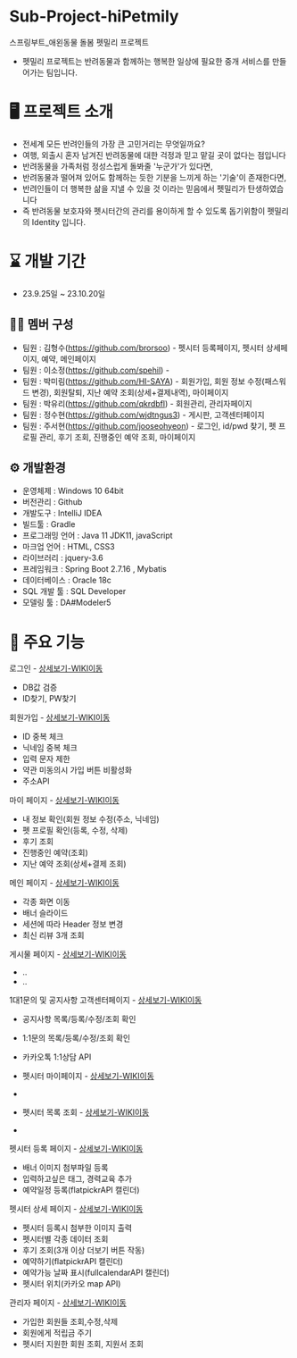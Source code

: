 # Sub-Project-hiPetmily
스프링부트_애왼동물 돌봄 펫밀리 프로젝트

- 펫밀리 프로젝트는 반려동물과 함께하는 행복한 일상에 필요한 중개 서비스를 만들어가는 팀입니다. 


# 🖥️ 프로젝트 소개
- 전세계 모든 반려인들의 가장 큰 고민거리는 무엇일까요?
- 여행, 외출시 혼자 남겨진 반려동물에 대한 걱정과 믿고 맡길 곳이 없다는 점입니다
- 반려동물을 가족처럼 정성스럽게 돌봐줄 '누군가'가 있다면,
- 반려동물과 떨어져 있어도 함께하는 듯한 기분을 느끼게 하는 '기술'이 존재한다면,
- 반려인들이 더 행복한 삶을 지낼 수 있을 것 이라는 믿음에서 펫밀리가 탄생하였습니다
- 즉 반려동물 보호자와 펫시터간의 관리를 용이하게 할 수 있도록 돕기위함이 펫밀리의 Identity 입니다.



# ⌛ 개발 기간
- 23.9.25일 ~ 23.10.20일

## 🤼‍♀️ 멤버 구성
- 팀원 : 김형수(https://github.com/brorsoo) - 펫시터 등록페이지, 펫시터 상세페이지, 예약, 메인페이지
- 팀원 : 이소정(https://github.com/spehil) - 
- 팀원 : 박미림(https://github.com/HI-SAYA) - 회원가입, 회원 정보 수정(패스워드 변경), 회원탈퇴, 지난 예약 조회(상세+결제내역), 마이페이지
- 팀원 : 박유리(https://github.com/qkrdbfl) - 회원관리, 관리자페이지
- 팀원 : 정수현(https://github.com/wjdtngus3) - 게시판, 고객센터페이지
- 팀원 : 주서현(https://github.com/jooseohyeon) - 로그인, id/pwd 찾기, 펫 프로필 관리, 후기 조회, 진행중인 예약 조회, 마이페이지

## ⚙️ 개발환경
- 운영체제 : Windows 10 64bit
- 버전관리 : Github
- 개발도구 : IntelliJ IDEA
- 빌드툴 : Gradle
- 프로그래밍 언어 : Java 11 JDK11, javaScript
- 마크업 언어 : HTML, CSS3
- 라이브러리 : jquery-3.6
- 프레임워크 : Spring Boot 2.7.16 , Mybatis
- 데이터베이스 : Oracle 18c
- SQL 개발 툴 : SQL Developer
- 모델링 툴 : DA#Modeler5

# 📌 주요 기능
로그인 - [상세보기-WIKI이동](https://github.com/HI-PETMILY/hiPetmily/wiki/%EC%A3%BC%EC%9A%94%EA%B8%B0%EB%8A%A5(Login))
- DB값 검증
- ID찾기, PW찾기

회원가입 - [상세보기-WIKI이동](https://github.com/HI-PETMILY/hiPetmily/wiki/%EC%A3%BC%EC%9A%94%EA%B8%B0%EB%8A%A5%EC%86%8C%EA%B0%9C(Member))
- ID 중복 체크
- 닉네임 중복 체크
- 입력 문자 제한
- 약관 미동의시 가입 버튼 비활성화
- 주소API

마이 페이지 - [상세보기-WIKI이동](https://github.com/HI-PETMILY/hiPetmily/wiki/%EC%A3%BC%EC%9A%94%EA%B8%B0%EB%8A%A5%EC%86%8C%EA%B0%9C())
- 내 정보 확인(회원 정보 수정(주소, 닉네임)
- 펫 프로필 확인(등록, 수정, 삭제)
- 후기 조회
- 진행중인 예약(조회)
- 지난 예약 조회(상세+결제 조회)


메인 페이지 - [상세보기-WIKI이동](https://github.com/HI-PETMILY/hiPetmily/wiki/%EC%A3%BC%EC%9A%94%EA%B8%B0%EB%8A%A5())
- 각종 화면 이동
- 배너 슬라이드
- 세션에 따라 Header 정보 변경
- 최신 리뷰 3개 조회

게시물 페이지 - [상세보기-WIKI이동](https://github.com/HI-PETMILY/hiPetmily/wiki/%EC%A3%BC%EC%9A%94-%EA%B8%B0%EB%8A%A5-%EC%86%8C%EA%B0%9C())
- ..
- ..

1대1문의 및 공지사항 고객센터페이지 - [상세보기-WIKI이동](https://github.com/HI-PETMILY/hiPetmily/wiki/%EC%A3%BC%EC%9A%94%EA%B8%B0%EB%8A%A5(5))
- 공지사항 목록/등록/수정/조회 확인
- 1:1문의 목록/등록/수정/조회 확인 
- 카카오톡 1:1상담 API


- 펫시터 마이페이지 -  [상세보기-WIKI이동](https://github.com/HI-PETMILY/hiPetmily/wiki/%EC%A3%BC%EC%9A%94%EA%B8%B0%EB%8A%A5%EC%86%8C%EA%B0%9C())

- 

- 펫시터 목록 조회 -  [상세보기-WIKI이동](https://github.com/HI-PETMILY/hiPetmily/wiki/%EC%A3%BC%EC%9A%94%EA%B8%B0%EB%8A%A5%EC%86%8C%EA%B0%9C())

- 

펫시터 등록 페이지 - [상세보기-WIKI이동](https://github.com/HI-PETMILY/hiPetmily/wiki/%EC%A3%BC%EC%9A%94%EA%B8%B0%EB%8A%A5(23))
- 배너 이미지 첨부파일 등록
- 입력하고싶은 태그, 경력교육 추가
- 예약일정 등록(flatpickrAPI 캘린더)

펫시터 상세 페이지 - [상세보기-WIKI이동](https://github.com/HI-PETMILY/hiPetmily/wiki/%EC%A3%BC%EC%9A%94%EA%B8%B0%EB%8A%A5(4444))
- 펫시터 등록시 첨부한 이미지 출력
- 펫시터별 각종 데이터 조회
- 후기 조회(3개 이상 더보기 버튼 작동)
- 예약하기(flatpickrAPI 캘린더)
- 예약가능 날짜 표시(fullcalendarAPI 캘린더)
- 펫시터 위치(카카오 map API)

관리자 페이지 - [상세보기-WIKI이동](https://github.com/HI-PETMILY/hiPetmily/wiki/%EC%A3%BC%EC%9A%94%EA%B8%B0%EB%8A%A5(admin))
- 가입한 회원들 조회,수정,삭제
- 회원에게 적립금 주기
- 펫시터 지원한 회원 조회, 지원서 조회


